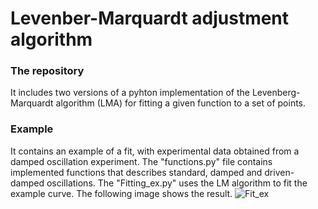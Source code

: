 # Levenber-Marquardt adjustment algorithm

### The repository

It includes two versions of a pyhton implementation of the Levenberg-Marquardt algorithm (LMA) for fitting a given function to a set of points.

### Example

It contains an example of a fit, with experimental data obtained from a damped oscillation experiment.
The "functions.py" file contains implemented functions that describes standard, damped and driven-damped oscillations.
The "Fitting_ex.py" uses the LM algorithm to fit the example curve.
The following image shows the result.
![Fit_ex](https://github.com/user-attachments/assets/468c2009-14e6-4532-b2d5-f721fa014004)
